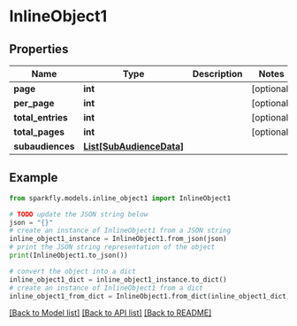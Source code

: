 # InlineObject1


## Properties

Name | Type | Description | Notes
------------ | ------------- | ------------- | -------------
**page** | **int** |  | [optional] 
**per_page** | **int** |  | [optional] 
**total_entries** | **int** |  | [optional] 
**total_pages** | **int** |  | [optional] 
**subaudiences** | [**List[SubAudienceData]**](SubAudienceData.md) |  | 

## Example

```python
from sparkfly.models.inline_object1 import InlineObject1

# TODO update the JSON string below
json = "{}"
# create an instance of InlineObject1 from a JSON string
inline_object1_instance = InlineObject1.from_json(json)
# print the JSON string representation of the object
print(InlineObject1.to_json())

# convert the object into a dict
inline_object1_dict = inline_object1_instance.to_dict()
# create an instance of InlineObject1 from a dict
inline_object1_from_dict = InlineObject1.from_dict(inline_object1_dict)
```
[[Back to Model list]](../README.md#documentation-for-models) [[Back to API list]](../README.md#documentation-for-api-endpoints) [[Back to README]](../README.md)


